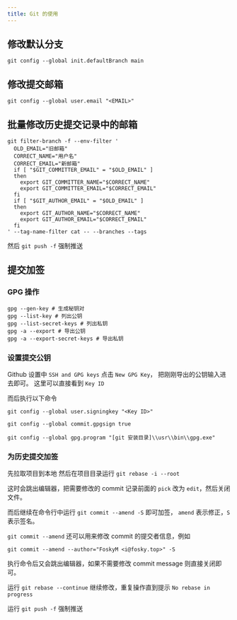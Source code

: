```yaml
---
title: Git 的使用
---
```

## 修改默认分支
```shell
git config --global init.defaultBranch main
```

## 修改提交邮箱
```shell
git config --global user.email "<EMAIL>"
```

## 批量修改历史提交记录中的邮箱
```shell
git filter-branch -f --env-filter '
  OLD_EMAIL="旧邮箱"
  CORRECT_NAME="用户名"
  CORRECT_EMAIL="新邮箱"
  if [ "$GIT_COMMITTER_EMAIL" = "$OLD_EMAIL" ]
  then
    export GIT_COMMITTER_NAME="$CORRECT_NAME"
    export GIT_COMMITTER_EMAIL="$CORRECT_EMAIL"
  fi
  if [ "$GIT_AUTHOR_EMAIL" = "$OLD_EMAIL" ]
  then
    export GIT_AUTHOR_NAME="$CORRECT_NAME"
    export GIT_AUTHOR_EMAIL="$CORRECT_EMAIL"
  fi
' --tag-name-filter cat -- --branches --tags
```
然后 `git push -f` 强制推送

## 提交加签
### GPG 操作
```shell
gpg --gen-key # 生成秘钥对
gpg --list-key # 列出公钥
gpg --list-secret-keys # 列出私钥
gpg -a --export # 导出公钥
gpg -a --export-secret-keys # 导出私钥
```

### 设置提交公钥

Github 设置中 `SSH and GPG keys` 点击 `New GPG Key`，
把刚刚导出的公钥输入进去即可。
这里可以直接看到 `Key ID`

而后执行以下命令

```shell
git config --global user.signingkey "<Key ID>"
```

```shell
git config --global commit.gpgsign true
```

```shell
git config --global gpg.program "[git 安装目录]\\usr\\bin\\gpg.exe"
```

### 为历史提交加签
先拉取项目到本地
然后在项目目录运行 `git rebase -i --root`

这时会跳出编辑器，把需要修改的 commit 记录前面的 `pick` 改为 `edit`，然后关闭文件。

而后继续在命令行中运行 `git commit --amend -S` 即可加签，
`amend` 表示修正，`S` 表示签名。

`git commit --amend` 还可以用来修改 commit 的提交者信息，例如
```shell
git commit --amend --author="FoskyM <i@fosky.top>" -S 
```

执行命令后又会跳出编辑器，如果不需要修改 commit message 则直接关闭即可。

运行 `git rebase --continue` 继续修改，重复操作直到提示 `No rebase in progress`

运行 `git push -f` 强制推送